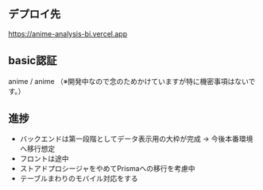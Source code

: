 ## デプロイ先
https://anime-analysis-bi.vercel.app

## basic認証
anime / anime
（※開発中なので念のためかけていますが特に機密事項はないです。）

## 進捗
- バックエンドは第一段階としてデータ表示用の大枠が完成 -> 今後本番環境へ移行想定
- フロントは途中
- ストアドプロシージャをやめてPrismaへの移行を考慮中
- テーブルまわりのモバイル対応をする
